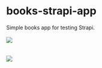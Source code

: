 # books-strapi-app
Simple books app for testing Strapi. 
<br />
<br />
<img src="https://i.imgur.com/d70sBbw.png">
<br />
<br />
<br />
<img src="https://i.imgur.com/uV1uRSk.png">
<br />
